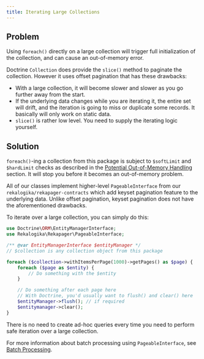 ```yaml
---
title: Iterating Large Collections
---
```


## Problem

Using `foreach()` directly on a large collection will trigger full
initialization of the collection, and can cause an out-of-memory error.

Doctrine `Collection` does provide the `slice()` method to paginate the
collection. However it uses offset pagination that has these drawbacks:

* With a large collection, it will become slower and slower as you go further
  away from the start.
* If the underlying data changes while you are iterating it, the entire set will
  drift, and the iteration is going to miss or duplicate some records. It
  basically will only work on static data.
* `slice()` is rather low level. You need to supply the iterating logic
  yourself.

## Solution

`foreach()`-ing a collection from this package is subject to `$softLimit` and
`$hardLimit` checks as described in the [Potential Out-of-Memory
Handling](01-oom.md) section. It will stop you before it becomes an
out-of-memory problem.

All of our classes implement higher-level `PageableInterface` from our
`rekalogika/rekapager-contracts` which add keyset pagination feature to the
underlying data. Unlike offset pagination, keyset pagination does not have the
aforementioned drawbacks.

To iterate over a large collection, you can simply do this:

```php
use Doctrine\ORM\EntityManagerInterface;
use Rekalogika\Rekapager\PageableInterface;

/** @var EntityManagerInterface $entityManager */
// $collection is any collection object from this package

foreach ($collection->withItemsPerPage(1000)->getPages() as $page) {
    foreach ($page as $entity) {
        // Do something with the $entity
    }

    // Do something after each page here
    // With Doctrine, you'd usually want to flush() and clear() here
    $entityManager->flush(); // if required
    $entitymanager->clear();
}
```

There is no need to create ad-hoc queries every time you need to perform safe
iteration over a large collection.

For more information about batch processing using `PageableInterface`, see
[Batch Processing](../../rekapager/07-batch-processing.md).